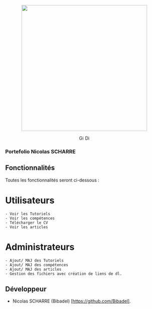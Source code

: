 <p align="center"><a href="nicolas.nsi-tech.fr" target="_blank"><img src="https://cdn.discordapp.com/attachments/864926984659140659/958099405330845736/logo.png" width="400"></a></p>

<p align="center">
<a href="https://github.com/Bibadel"><img src="https://logo-marque.com/wp-content/uploads/2020/12/GitHub-Embleme.png" alt="Github" width="15" height="15"></a>
<a href="https://discord.gg/nsi-tech"><img src="https://www.pngkit.com/png/full/32-323627_icne-logo-discord-tlchargement-gratuit-en-png-et.png" alt="Discord Server"  width="15" height="15"></a>
<!-- <a href="https://packagist.org/packages/laravel/framework"><img src="https://img.shields.io/packagist/v/laravel/framework" alt="Latest Stable Version"></a>
<a href="https://packagist.org/packages/laravel/framework"><img src="https://img.shields.io/packagist/l/laravel/framework" alt="License"></a> -->
</p>

### Portefolio Nicolas SCHARRE

## Fonctionnalités 

Toutes les fonctionnalités seront ci-dessous :
# Utilisateurs 
    - Voir les Tutoriels
    - Voir les compétences
    - Télécharger le CV
    - Voir les articles 
# Administrateurs
    - Ajout/ MAJ des Tutoriels
    - Ajout/ MAJ des compétences
    - Ajout/ MAJ des articles
    - Gestion des fichiers avec création de liens de dl.


## Développeur 
- Nicolas SCHARRE (Bibadel) [https://github.com/Bibadel].
